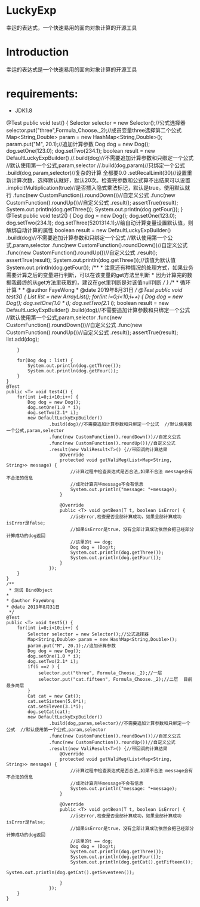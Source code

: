 # LuckyExp
幸运的表达式，一个快速易用的面向对象计算的开源工具
# Introduction
幸运的表达式是一个快速易用的面向对象计算的开源工具

# requirements:
* JDK1.8

@Test
	public void test() {
		Selector selector = new Selector();//公式选择器
		selector.put("three",Formula_Choose._2);//成员变量three选择第二个公式
		Map<String,Double> param = new HashMap<String,Double>();
		param.put("M", 20.1);//追加计算参数
		Dog dog = new Dog();
		dog.setOne(123.0);
		dog.setTwo(234.1);
		boolean result = new DefaultLuckyExpBuilder()
		//.build(dog)//不需要追加计算参数和只绑定一个公式  //默认使用第一个公式,param,selector
		//.build(dog,param)//只绑定一个公式
		.build(dog,param,selector)//复杂的计算  全都要0.0
		.setRecalLimit(30)//设置重新计算次数，选择默认就好，默认20次。检查完参数和公式算不出结果可以设置
		.implicitMultiplication(true)//是否插入隐式乘法标记，默认是true。使用默认就行
		.func(new CustomFunction().roundDown())//自定义公式
		.func(new CustomFunction().roundUp())//自定义公式
		.result();
		assertTrue(result);
		System.out.println(dog.getThree());
		System.out.println(dog.getFour());
	}
  @Test
	public void test2() {
		Dog dog = new Dog();
		dog.setOne(123.0);
		dog.setTwo(234.1);
		dog.setThree(5201314.1);//给自动计算变量设置默认值，则解绑自动计算的属性
		boolean result = new DefaultLuckyExpBuilder()
				.build(dog)//不需要追加计算参数和只绑定一个公式  //默认使用第一个公式,param,selector
				.func(new CustomFunction().roundDown())//自定义公式
				.func(new CustomFunction().roundUp())//自定义公式
				.result();
				assertTrue(result);
				System.out.println(dog.getThree());//该值为默认值
				System.out.println(dog.getFour());
	  /**
	   * 注意还有种情况的处理方式，如果业务需要计算之后的变量进行判断，可以在该变量的get方法里判断
	   * 因为计算完的数据我最终的从get方法里获取的，建议在get里判断是对该值null判断
	   */
	}
  /**
	 * 循环计算
	*
	* @author FayeWong
	* @date 2019年8月31日
	 */
	@Test
	public void test3() {
		List<Dog> list = new ArrayList<Dog>();
		for(int i=0;i<10;i++) {
			Dog dog = new Dog();
			dog.setOne(1.0 * i);
			dog.setTwo(2.1* i);
			boolean result = new DefaultLuckyExpBuilder()
					.build(dog)//不需要追加计算参数和只绑定一个公式  //默认使用第一个公式,param,selector
					.func(new CustomFunction().roundDown())//自定义公式
					.func(new CustomFunction().roundUp())//自定义公式
					.result();
					assertTrue(result);
			list.add(dog);		
			
		}
		
		for(Dog dog : list) {
			System.out.println(dog.getThree());
			System.out.println(dog.getFour());
		}
	}
	@Test
	public <T> void test4() {
		for(int i=0;i<10;i++) {
			Dog dog = new Dog();
			dog.setOne(1.0 * i);
			dog.setTwo(2.1* i);
			new DefaultLuckyExpBuilder()
					.build(dog)//不需要追加计算参数和只绑定一个公式  //默认使用第一个公式,param,selector
					.func(new CustomFunction().roundDown())//自定义公式
					.func(new CustomFunction().roundUp())//自定义公式
					.result(new ValiResult<T>() {//带回调的计算结果
						@Override
						protected void getValiMeg(List<Map<String, String>> message) {
							//计算过程中检查表达式是否合法,如果不合法 message会有不合法的信息
							//成功计算完毕message不会有信息
							System.out.println("message: "+message);
						}

						@Override
						public <T> void getBean(T t, boolean isError) {
							//isError,检查是否全部计算成功，如果全部计算成功 isError是false;
							//如果isError是true，没有全部计算成功依然会把已经部分计算成功的dog返回
							//这里的t == dog;
							Dog dog = (Dog)t;
							System.out.println(dog.getThree());
							System.out.println(dog.getFour());
						}
					});						
		}
	}
	/**
	 * 测试 BindObject 
	*
	* @author FayeWong
	* @date 2019年8月31日
	 */
	@Test
	public <T> void test5() {
		for(int i=0;i<10;i++) {
			Selector selector = new Selector();//公式选择器
			Map<String,Double> param = new HashMap<String,Double>();
			param.put("M", 20.1);//追加计算参数
			Dog dog = new Dog();
			dog.setOne(1.0 * i);
			dog.setTwo(2.1* i);
			if(i ==2 ) {
				selector.put("three", Formula_Choose._2);//一层
				selector.put("cat.fifteen", Formula_Choose._2);//二层  目前最多两层
			}
			Cat cat = new Cat();
			cat.setSixteen(5.8*i);
			cat.setEleven(3.1*i);
			dog.setCat(cat);
			new DefaultLuckyExpBuilder()
					.build(dog,param,selector)//不需要追加计算参数和只绑定一个公式  //默认使用第一个公式,param,selector
					.func(new CustomFunction().roundDown())//自定义公式
					.func(new CustomFunction().roundUp())//自定义公式
					.result(new ValiResult<T>() {//带回调的计算结果
						@Override
						protected void getValiMeg(List<Map<String, String>> message) {
							//计算过程中检查表达式是否合法,如果不合法 message会有不合法的信息
							//成功计算完毕message不会有信息
							System.out.println("message: "+message);
						}

						@Override
						public <T> void getBean(T t, boolean isError) {
							//isError,检查是否全部计算成功，如果全部计算成功 isError是false;
							//如果isError是true，没有全部计算成功依然会把已经部分计算成功的dog返回
							//这里的t == dog;
							Dog dog = (Dog)t;
							System.out.println(dog.getThree());
							System.out.println(dog.getFour());
							System.out.println(dog.getCat().getFifteen());
							System.out.println(dog.getCat().getSeventeen());
							
						}
					});						
		}
	}

